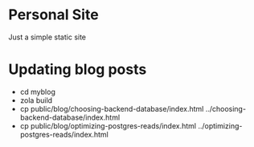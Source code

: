 # Personal Site
Just a simple static site

# Updating blog posts
* cd myblog
* zola build
* cp public/blog/choosing-backend-database/index.html ../choosing-backend-database/index.html 
* cp public/blog/optimizing-postgres-reads/index.html ../optimizing-postgres-reads/index.html